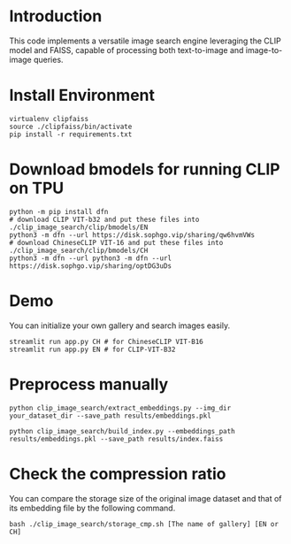 # Introduction

This code implements a versatile image search engine leveraging the CLIP model and FAISS, capable of processing both text-to-image and image-to-image queries.

# Install Environment
```
virtualenv clipfaiss
source ./clipfaiss/bin/activate
pip install -r requirements.txt
```

# Download bmodels for running CLIP on TPU
```
python -m pip install dfn
# download CLIP VIT-b32 and put these files into ./clip_image_search/clip/bmodels/EN
python3 -m dfn --url https://disk.sophgo.vip/sharing/qw6hvmVWs
# download ChineseCLIP VIT-16 and put these files into ./clip_image_search/clip/bmodels/CH
python3 -m dfn --url python3 -m dfn --url https://disk.sophgo.vip/sharing/optDG3uDs
```


# Demo
You can initialize your own gallery and search images easily.
```
streamlit run app.py CH # for ChineseCLIP VIT-B16
streamlit run app.py EN # for CLIP-VIT-B32 
```


# Preprocess manually
```
python clip_image_search/extract_embeddings.py --img_dir your_dataset_dir --save_path results/embeddings.pkl

python clip_image_search/build_index.py --embeddings_path results/embeddings.pkl --save_path results/index.faiss
```


# Check the compression ratio
You can compare the storage size of the original image dataset and that of its embedding file by the following command.
```
bash ./clip_image_search/storage_cmp.sh [The name of gallery] [EN or CH]
```
